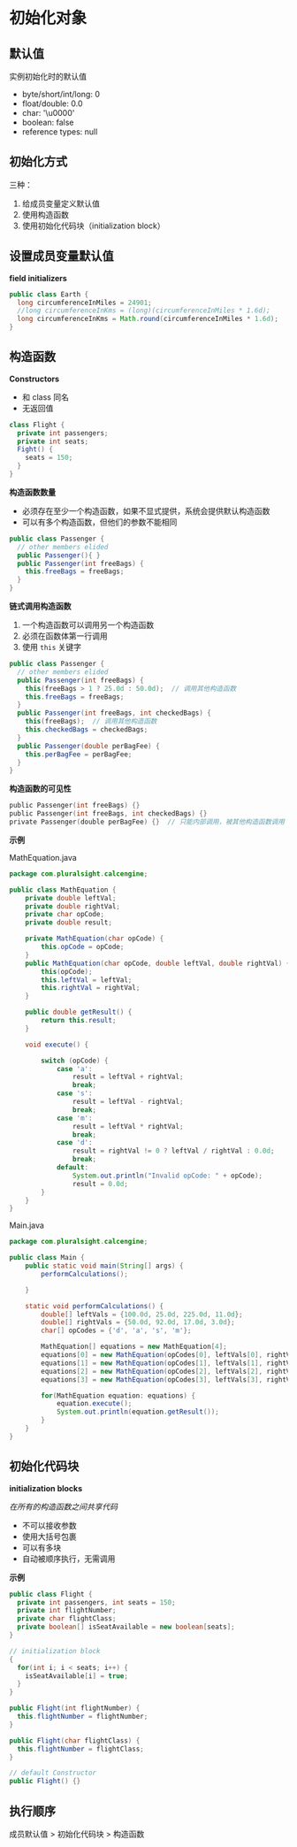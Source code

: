 # 初始化对象


## 默认值

实例初始化时的默认值

- byte/short/int/long: 0
- float/double: 0.0
- char: '\u0000'
- boolean: false
- reference types: null


## 初始化方式

三种：

1. 给成员变量定义默认值
2. 使用构造函数
3. 使用初始化代码块（initialization block）


## 设置成员变量默认值

**field initializers**

```java
public class Earth {
  long circumferenceInMiles = 24901;
  //long circumferenceInKms = (long)(circumferenceInMiles * 1.6d);
  long circumferenceInKms = Math.round(circumferenceInMiles * 1.6d);
}
```

## 构造函数

**Constructors**

- 和 class 同名
- 无返回值

```java
class Flight {
  private int passengers;
  private int seats;
  Fight() {
    seats = 150;
  }
}
```

**构造函数数量**

- 必须存在至少一个构造函数，如果不显式提供，系统会提供默认构造函数
- 可以有多个构造函数，但他们的参数不能相同

```java
public class Passenger {
  // other members elided
  public Passenger(){ }
  public Passenger(int freeBags) {
    this.freeBags = freeBags;
  }
}
```

**链式调用构造函数**

1. 一个构造函数可以调用另一个构造函数
2. 必须在函数体第一行调用
3. 使用 `this` 关键字

```java
public class Passenger {
  // other members elided
  public Passenger(int freeBags) {
    this(freeBags > 1 ? 25.0d : 50.0d);  // 调用其他构造函数
    this.freeBags = freeBags;
  }
  public Passenger(int freeBags, int checkedBags) {
    this(freeBags);  // 调用其他构造函数
    this.checkedBags = checkedBags;
  }
  public Passenger(double perBagFee) {
    this.perBagFee = perBagFee;
  }
}
```

**构造函数的可见性**

```go
public Passenger(int freeBags) {}
public Passenger(int freeBags, int checkedBags) {}
private Passenger(double perBagFee) {}  // 只能内部调用，被其他构造函数调用
```

**示例**

MathEquation.java

```java
package com.pluralsight.calcengine;

public class MathEquation {
    private double leftVal;
    private double rightVal;
    private char opCode;
    private double result;

    private MathEquation(char opCode) {
        this.opCode = opCode;
    }
    public MathEquation(char opCode, double leftVal, double rightVal) {
        this(opCode);
        this.leftVal = leftVal;
        this.rightVal = rightVal;
    }

    public double getResult() {
        return this.result;
    }

    void execute() {

        switch (opCode) {
            case 'a':
                result = leftVal + rightVal;
                break;
            case 's':
                result = leftVal - rightVal;
                break;
            case 'm':
                result = leftVal * rightVal;
                break;
            case 'd':
                result = rightVal != 0 ? leftVal / rightVal : 0.0d;
                break;
            default:
                System.out.println("Invalid opCode: " + opCode);
                result = 0.0d;
        }
    }
}
```

Main.java

```java
package com.pluralsight.calcengine;

public class Main {
    public static void main(String[] args) {
        performCalculations();

    }

    static void performCalculations() {
        double[] leftVals = {100.0d, 25.0d, 225.0d, 11.0d};
        double[] rightVals = {50.0d, 92.0d, 17.0d, 3.0d};
        char[] opCodes = {'d', 'a', 's', 'm'};

        MathEquation[] equations = new MathEquation[4];
        equations[0] = new MathEquation(opCodes[0], leftVals[0], rightVals[0]);
        equations[1] = new MathEquation(opCodes[1], leftVals[1], rightVals[1]);
        equations[2] = new MathEquation(opCodes[2], leftVals[2], rightVals[2]);
        equations[3] = new MathEquation(opCodes[3], leftVals[3], rightVals[3]);

        for(MathEquation equation: equations) {
            equation.execute();
            System.out.println(equation.getResult());
        }
    }
}
```

## 初始化代码块

**initialization blocks**

*在所有的构造函数之间共享代码*

- 不可以接收参数
- 使用大括号包裹
- 可以有多块
- 自动被顺序执行，无需调用

**示例**

```java
public class Flight {
  private int passengers, int seats = 150;
  private int flightNumber;
  private char flightClass;
  private boolean[] isSeatAvailable = new boolean[seats];
}

// initialization block
{
  for(int i; i < seats; i++) {
    isSeatAvailable[i] = true;
  }
}

public Flight(int flightNumber) {
  this.flightNumber = flightNumber;
}

public Flight(char flightClass) {
  this.flightNumber = flightClass;
}

// default Constructor
public Flight() {}
```

## 执行顺序

成员默认值 > 初始化代码块 > 构造函数
